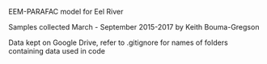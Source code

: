 EEM-PARAFAC model for Eel River

Samples collected March - September 2015-2017
by Keith Bouma-Gregson

Data kept on Google Drive, refer to .gitignore for names of folders containing data used in code
